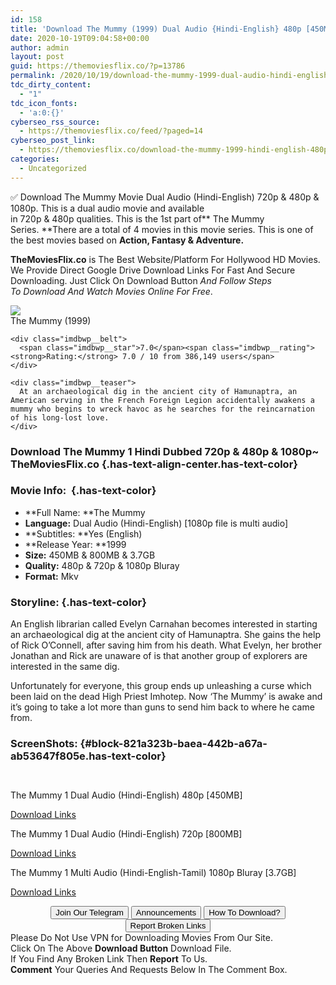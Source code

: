 ```yaml
---
id: 158
title: 'Download The Mummy (1999) Dual Audio {Hindi-English} 480p [450MB] || 720p [800MB] || 1080p [3.7GB]'
date: 2020-10-19T09:04:58+00:00
author: admin
layout: post
guid: https://themoviesflix.co/?p=13786
permalink: /2020/10/19/download-the-mummy-1999-dual-audio-hindi-english-480p-450mb-720p-800mb-1080p-3-7gb/
tdc_dirty_content:
  - "1"
tdc_icon_fonts:
  - 'a:0:{}'
cyberseo_rss_source:
  - https://themoviesflix.co/feed/?paged=14
cyberseo_post_link:
  - https://themoviesflix.co/download-the-mummy-1999-hindi-english-480p-720p-1080p/
categories:
  - Uncategorized
---
```

✅&nbsp;Download&nbsp;The Mummy&nbsp;Movie&nbsp;Dual Audio&nbsp;(Hindi-English)&nbsp;720p&nbsp;&&nbsp;480p&nbsp;& 1080p. This is&nbsp;a&nbsp;dual audio&nbsp;movie and available in&nbsp;720p&nbsp;&&nbsp;480p&nbsp;qualities.&nbsp;This is the 1st part of**&nbsp;The Mummy Series.&nbsp;**There are a total of 4 movies in this movie series. This is one of the best movies based on&nbsp;**Action, Fantasy & Adventure.**

**TheMoviesFlix.co**&nbsp;is The Best Website/Platform For Hollywood HD Movies. We Provide Direct Google Drive Download Links For Fast And Secure Downloading. Just Click On Download Button&nbsp;_And Follow Steps To&nbsp;Download And Watch Movies Online For Free_.

<div class="imdbwp imdbwp--movie dark">
  <div class="imdbwp__thumb">
    <a class="imdbwp__link" target="_blank" title="The Mummy" href="https://www.imdb.com/title/tt0120616/" rel="nofollow noopener noreferrer"><img class="imdbwp__img" src="https://m.media-amazon.com/images/M/MV5BOTJiYjBhZDgtMjhiOC00MTIzLThlNGMtMmI1NjIwM2M3YTI5XkEyXkFqcGdeQXVyMTQxNzMzNDI@._V1_SX300.jpg" /></a>
  </div>
  
  <div class="imdbwp__content">
    <div class="imdbwp__header">
      <span class="imdbwp__title">The Mummy</span> (1999)
    </div>
    
    <div class="imdbwp__belt">
      <span class="imdbwp__star">7.0</span><span class="imdbwp__rating"><strong>Rating:</strong> 7.0 / 10 from 386,149 users</span>
    </div>
    
    <div class="imdbwp__teaser">
      At an archaeological dig in the ancient city of Hamunaptra, an American serving in the French Foreign Legion accidentally awakens a mummy who begins to wreck havoc as he searches for the reincarnation of his long-lost love.
    </div>
  </div>
</div>

### Download The Mummy 1 Hindi Dubbed 720p & 480p & 1080p~ TheMoviesFlix.co {.has-text-align-center.has-text-color}

### Movie Info:&nbsp; {.has-text-color}

  * **Full Name:&nbsp;**The Mummy
  * **Language:**&nbsp;Dual Audio (Hindi-English) [1080p file is multi audio]
  * **Subtitles:&nbsp;**Yes (English)
  * **Release Year:&nbsp;**1999
  * **Size:**&nbsp;450MB & 800MB & 3.7GB
  * **Quality:**&nbsp;480p & 720p & 1080p Bluray
  * **Format:**&nbsp;Mkv

### Storyline: {.has-text-color}

An English librarian called Evelyn Carnahan becomes interested in starting an archaeological dig at the ancient city of Hamunaptra. She gains the help of Rick O’Connell, after saving him from his death. What Evelyn, her brother Jonathan and Rick are unaware of is that another group of explorers are interested in the same dig.

Unfortunately for everyone, this group ends up unleashing a curse which been laid on the dead High Priest Imhotep. Now ‘The Mummy’ is awake and it’s going to take a lot more than guns to send him back to where he came from.

### ScreenShots: {#block-821a323b-baea-442b-a67a-ab53647f805e.has-text-color}

<div class="wp-block-image">
  <figure class="aligncenter"><img src="https://i.imgur.com/EwocHk2.jpg" alt /></figure>
</div>

<div class="wp-block-image">
  <figure class="aligncenter"><img src="https://i.imgur.com/Bn6roDu.jpg" alt /></figure>
</div>

<p class="has-text-align-center has-text-color has-medium-font-size">
  The Mummy 1 Dual Audio (Hindi-English) 480p [450MB]
</p>

<span class="mb-center maxbutton-3-center"><span class="maxbutton-3-container mb-container"><a class="maxbutton-3 maxbutton maxbutton-post-button" target="_blank" rel="nofollow noopener noreferrer" href="https://coinquint.com/a14802/"><span class="mb-text">Download Links</span></a></span></span>

<p class="has-text-align-center has-text-color has-medium-font-size">
  The Mummy 1 Dual Audio (Hindi-English) 720p [800MB]
</p>

<span class="mb-center maxbutton-3-center"><span class="maxbutton-3-container mb-container"><a class="maxbutton-3 maxbutton maxbutton-post-button" target="_blank" rel="nofollow noopener noreferrer" href="https://coinquint.com/a14805/"><span class="mb-text">Download Links</span></a></span></span>

<p class="has-text-align-center has-text-color has-medium-font-size">
  The Mummy 1 Multi Audio (Hindi-English-Tamil) 1080p Bluray [3.7GB]
</p>

<span class="mb-center maxbutton-3-center"><span class="maxbutton-3-container mb-container"><a class="maxbutton-3 maxbutton maxbutton-post-button" target="_blank" rel="nofollow noopener noreferrer" href="https://coinquint.com/a14810/"><span class="mb-text">Download Links</span></a></span></span>

<center>
</center>

<center>
  <a href="https://t.me/themoviesflixcom" target="_blank" data-wpel-link="external" rel="nofollow external noopener noreferrer"><button class="button button5">Join Our Telegram</button></a> <a href="https://themoviesflix.co/download-the-mummy-1999-hindi-english-480p-720p-1080p/#" target="_blank" data-wpel-link="external" rel="nofollow external noopener noreferrer"><button class="button button5">Announcements</button></a> <a href="https://themoviesflix.com/how-to-download/" target="_blank" data-wpel-link="external" rel="nofollow external noopener noreferrer"><button class="button button5">How To Download?</button></a> <a href="https://themoviesflix.co/download-the-mummy-1999-hindi-english-480p-720p-1080p/#" target="_blank" data-wpel-link="external" rel="nofollow external noopener noreferrer"><button class="button button5">Report Broken Links</button></a>
</center>

<div class="alert alert-danger">
  Please Do Not Use VPN for Downloading Movies From Our Site.
</div>

<div class="alert alert-success">
  Click On The Above <strong>Download Button</strong> Download File.
</div>

<div class="alert alert-warning">
  If You Find Any Broken Link Then <strong>Report</strong> To Us.
</div>

<div class="alert alert-info">
  <strong>Comment</strong> Your Queries And Requests Below In The Comment Box.
</div>